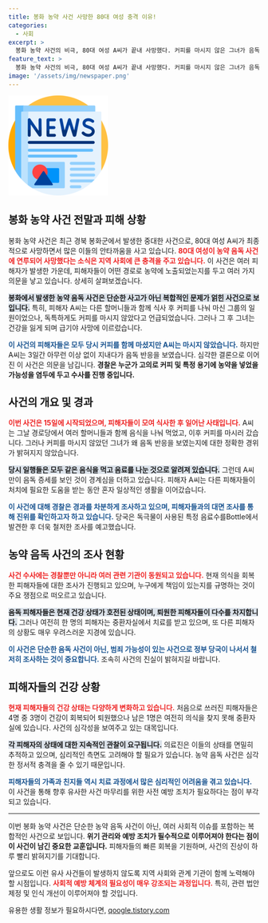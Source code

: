 ```yaml
---
title: 봉화 농약 사건 사망한 80대 여성 충격 이유!
categories:
  - 사회
excerpt: >
  봉화 농약 사건의 비극, 80대 여성 A씨가 끝내 사망했다. 커피를 마시지 않은 그녀가 음독 증세를 보이며 쓰러진 이유는? 경찰, 의도적 농약 투입 가능성 조사 중! 클릭해서 사건의 전말을 확인하세요!
feature_text: >
  봉화 농약 사건의 비극, 80대 여성 A씨가 끝내 사망했다. 커피를 마시지 않은 그녀가 음독 증세를 보이며 쓰러진 이유는? 경찰, 의도적 농약 투입 가능성 조사 중! 클릭해서 사건의 전말을 확인하세요!
image: '/assets/img/newspaper.png'
---
```


<p><img src="/assets/img/newspaper.png" alt="kimp 속보" /></p>

<h2 data-ke-size="size26">봉화 농약 사건 전말과 피해 상황</h2>

<p data-ke-size="size16">봉화 농약 사건은 최근 경북 봉화군에서 발생한 중대한 사건으로, 80대 여성 A씨가 최종적으로 사망하면서 많은 이들의 안타까움을 사고 있습니다. <b><span style="color: #ee2323;">80대 여성이 농약 음독 사건에 연루되어 사망했다는 소식은 지역 사회에 큰 충격을 주고 있습니다.</span></b> 이 사건은 여러 피해자가 발생한 가운데, 피해자들이 어떤 경로로 농약에 노출되었는지를 두고 여러 가지 의문을 낳고 있습니다. 상세히 살펴보겠습니다.</p>

<p data-ke-size="size16"><b><span style="background-color: #21538527;">봉화에서 발생한 농약 음독 사건은 단순한 사고가 아닌 복합적인 문제가 얽힌 사건으로 보입니다.</span></b> 특히, 피해자 A씨는 다른 할머니들과 함께 식사 후 커피를 나눠 마신 그룹의 일원이었으나, 독특하게도 커피를 마시지 않았다고 언급되었습니다. 그러나 그 후 그녀는 건강을 잃게 되며 급기야 사망에 이르렀습니다.</p>

<p data-ke-size="size16"><b><span style="color: #1a5490;">이 사건의 피해자들은 모두 당시 커피를 함께 마셨지만 A씨는 마시지 않았습니다.</span></b> 하지만 A씨는 3일간 아무런 이상 없이 지내다가 음독 반응을 보였습니다. 심각한 결론으로 이어진 이 사건은 의문을 남깁니다. <b>경찰은 누군가 고의로 커피 및 특정 용기에 농약을 넣었을 가능성을 염두에 두고 수사를 진행 중입니다.</b></p>

<h2 data-ke-size="size26">사건의 개요 및 경과</h2>

<p data-ke-size="size16"><b><span style="color: #ee2323;">이번 사건은 15일에 시작되었으며, 피해자들이 모여 식사한 후 일어난 사태입니다.</span></b> A씨는 그날 경로당에서 여러 할머니들과 함께 음식을 나눠 먹었고, 이후 커피를 마시러 갔습니다. 그러나 커피를 마시지 않았던 그녀가 왜 음독 반응을 보였는지에 대한 정확한 경위가 밝혀지지 않았습니다.</p>

<p data-ke-size="size16"><b><span style="background-color: #21538527;">당시 일행들은 모두 같은 음식을 먹고 음료를 나눈 것으로 알려져 있습니다.</span></b> 그런데 A씨만이 음독 증세를 보인 것이 경계심을 더하고 있습니다. 피해자 A씨는 다른 피해자들이 처치에 필요한 도움을 받는 동안 혼자 일상적인 생활을 이어갔습니다.</p>

<p data-ke-size="size16"><b><span style="color: #1a5490;">이 사건에 대해 경찰은 경과를 차분하게 조사하고 있으며, 피해자들과의 대면 조사를 통해 진위를 확인하고자 하고 있습니다.</span></b> 당국은 독극물이 사용된 특정 음료수를Bottle에서 발견한 후 더욱 철저한 조사를 예고했습니다.</p>

<h2 data-ke-size="size26">농약 음독 사건의 조사 현황</h2>

<p data-ke-size="size16"><b><span style="color: #ee2323;">사건 수사에는 경찰뿐만 아니라 여러 관련 기관이 동원되고 있습니다.</span></b> 현재 의식을 회복한 피해자들에 대한 조사가 진행되고 있으며, 누구에게 책임이 있는지를 규명하는 것이 주요 쟁점으로 떠오르고 있습니다.</p>

<p data-ke-size="size16"><b><span style="background-color: #21538527;">음독 피해자들은 현재 건강 상태가 호전된 상태이며, 퇴원한 피해자들이 다수를 차지합니다.</span></b> 그러나 여전히 한 명의 피해자는 중환자실에서 치료를 받고 있으며, 또 다른 피해자의 상황도 매우 우려스러운 지경에 있습니다.</p>

<p data-ke-size="size16"><b><span style="color: #1a5490;">이 사건은 단순한 음독 사건이 아닌, 범죄 가능성이 있는 사건으로 정부 당국이 나서서 철저히 조사하는 것이 중요합니다.</span></b> 조속히 사건의 진실이 밝혀지길 바랍니다.</p>

<h2 data-ke-size="size26">피해자들의 건강 상황</h2>

<p data-ke-size="size16"><b><span style="color: #ee2323;">현재 피해자들의 건강 상태는 다양하게 변화하고 있습니다.</span></b> 처음으로 쓰러진 피해자들은 4명 중 3명이 건강이 회복되어 퇴원했으나 남은 1명은 여전히 의식을 찾지 못해 중환자실에 있습니다. 사건의 심각성을 보여주고 있는 대목입니다.</p>

<p data-ke-size="size16"><b><span style="background-color: #21538527;">각 피해자의 상태에 대한 지속적인 관찰이 요구됩니다.</span></b> 의료진은 이들의 상태를 면밀히 추적하고 있으며, 심리적인 측면도 고려해야 할 필요가 있습니다. 농약 음독 사건은 심각한 정서적 충격을 줄 수 있기 때문입니다.</p>

<p data-ke-size="size16"><b><span style="color: #1a5490;">피해자들의 가족과 친지들 역시 치료 과정에서 많은 심리적인 어려움을 겪고 있습니다.</span></b> 이 사건을 통해 향후 유사한 사건 마무리를 위한 사전 예방 조치가 필요하다는 점이 부각되고 있습니다.</p>

<hr>

<p data-ke-size="size16">이번 봉화 농약 사건은 단순한 농약 음독 사건이 아닌, 여러 사회적 이슈를 포함하는 복합적인 사건으로 보입니다. <b>위기 관리와 예방 조치가 필수적으로 이루어져야 한다는 점이 이 사건이 남긴 중요한 교훈입니다.</b> 피해자들의 빠른 회복을 기원하며, 사건의 진상이 하루 빨리 밝혀지기를 기대합니다.</p>

<p data-ke-size="size16">앞으로도 이런 유사 사건들이 발생하지 않도록 지역 사회와 관계 기관이 함께 노력해야 할 시점입니다. <b><span style="color: #ee2323;">사회적 예방 체계의 필요성이 매우 강조되는 과정입니다.</span></b> 특히, 관련 법안 제정 및 인식 개선이 이루어져야 할 것입니다.</p>
유용한 생활 정보가 필요하시다면, <a href="https://qoogle.tistory.com" rel="dofollow">qoogle.tistory.com</a>



